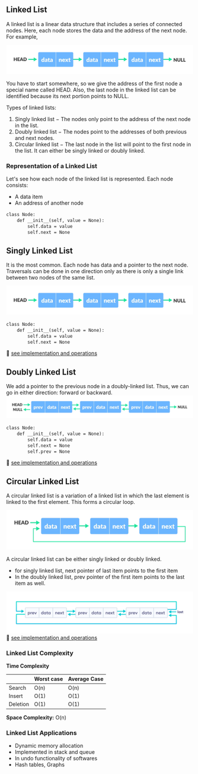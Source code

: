 ## Linked List
A linked list is a linear data structure that includes a series of connected nodes. Here, each node stores the data and the address of the next node. For example,

![Linked list concept](images/linked-list-concept.png)

You have to start somewhere, so we give the address of the first node a special name called HEAD. Also, the last node in the linked list can be identified because its next portion points to NULL.


Types of linked lists:
1. Singly linked list  − The nodes only point to the address of the next node in the list.
1. Doubly linked list  − The nodes point to the addresses of both previous and next nodes.
1. Circular linked list  − The last node in the list will point to the first node in the list. It can either be singly linked or doubly linked.

### Representation of a Linked List
Let's see how each node of the linked list is represented. Each node consists:

- A data item
- An address of another node

```
class Node:
    def __init__(self, value = None):
        self.data = value
        self.next = None
```

## Singly Linked List
It is the most common. Each node has data and a pointer to the next node.  Traversals can be done in one direction only as there is only a single link between two nodes of the same list.

![single linked list](images/linked-list-concept.png)

```
class Node:
    def __init__(self, value = None):
        self.data = value
        self.next = None
```

:eyes: [see implementation and operations]()

## Doubly Linked List
We add a pointer to the previous node in a doubly-linked list. Thus, we can go in either direction: forward or backward.
![doubly linked list](images/doubly-linked-list-concept.png)

```
class Node:
    def __init__(self, value = None):
        self.data = value
        self.next = None
        self.prev = None
```
:eyes: [see implementation and operations]()
## Circular Linked List
A circular linked list is a variation of a linked list in which the last element is linked to the first element. This forms a circular loop.

![circular linked list](images/circular-linked-list.png)

A circular linked list can be either singly linked or doubly linked.

- for singly linked list, next pointer of last item points to the first item
- In the doubly linked list, prev pointer of the first item points to the last item as well.

![circular doubly linked list](images/circular-doubly-linked-list.png)
:eyes: [see implementation and operations]()


### Linked List Complexity
**Time Complexity**

| |Worst case	|Average Case|
|:--- |:--- |:--- |
|Search|	O(n)|	O(n)|
|Insert|	O(1)|	O(1)|
|Deletion|	O(1)|	O(1)|

**Space Complexity:** O(n)


### Linked List Applications
- Dynamic memory allocation
- Implemented in stack and queue
- In undo functionality of softwares
- Hash tables, Graphs